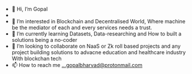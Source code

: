 - 👋 Hi, I’m Gopal
- 
- 👀 I’m interested in Blockchain and Decentralised World, Where machine be the mediator of each and every services needs a trust.  
- 🌱 I’m currently learning Datasets, Data-researching and How to built a solutions being a no-coder
- 💞️ I’m looking to collaborate on NaaS or Zk roll based projects and any project building solutions to advacne education and healthcare industry With blockchan tech
- 📫 How to reach me ...gopalbharvad@protonmail.com

<!---
Blockchainwolf/Blockchainwolf is a ✨ special ✨ repository because its `README.md` (this file) appears on your GitHub profile.
You can click the Preview link to take a look at your changes.
--->
